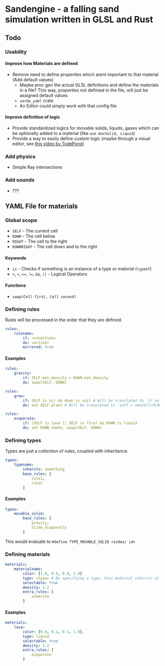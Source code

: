 # Sandengine - a falling sand simulation written in GLSL and Rust

## Todo

### Usability

#### Improve how Materials are defined

- Remove need to define properties which arent important to that material (Add default values)
    - Maybe proc gen the actual GLSL definitions and define the materials in a file? This way, properties not definied in the file, will just be assigned default values
    - `serde_yaml` crate
    - An Editor could simply work with that config file

#### Improve definition of logic

- Provide standardized logics for movable solids, liquids, gases which can be optionally added to a material (like `use movSolid, Liquid`)
- Provide a way to easily define custom logic (maybe through a visual editor, see [this video by TodePond](https://www.youtube.com/watch?v=sQYUQNozljo))

### Add physics

- Simple Ray intersections

### Add sounds

- ???

## YAML File for materials

### Global scope

- `SELF` - The current cell
- `DOWN` - The cell below
- `RIGHT` - The cell to the right
- `DOWNRIGHT` - The cell down and to the right


#### Keywords

- `is` - Checks if something is an instance of a type or material (`typeof`)
- `<`, `>`, `==`, `!=`, `&&`, `||` - Logical Operators


#### Functions

- `swap(Cell first, Cell second)`


### Defining rules

Rules will be processed in the order that they are defined.

```yaml
rules:
    rulename:
        if: <condition>
        do: <action>
        mirrored: true
```

#### Examples

```yaml
rules:
    gravity:
        if: SELF.mat.density > DOWN.mat.density
        do: swap(SELF, DOWN)
```

```yaml
rules:
    grow:
        if: SELF is air && down is soil # Will be translated to `if self.mat == AIR && down.mat == SOIL`
        do: set SELF plant # Will be translated to `self = newCell(PLANT, ...)`
```

```yaml
rules:
    evaporate:
        if: (SELF is lava || SELF is fire) && DOWN is liquid
        do: set DOWN smoke, swap(SELF, DOWN)
```


### Defining types

Types are just a collection of rules, coupled with inheritance.

```yaml
types:
    typename:
        inherits: something
        base_rules: [
            rule1,
            rule2
        ]
```

#### Examples

```yaml
types:
    movable_solid:
        base_rules: [
            gravity,
            slide_diagonally
        ]
```

This would evaluate to
`#define TYPE_MOVABLE_SOLID <index/ id>`


### Defining materials

```yaml
materials:
    materialname:
        color: [1.0, 0.5, 0.0, 1.0]
        type: <type> # By specifying a type, this material inherits all rules of the base type
        selectable: true
        density: 2.2
        extra_rules: [
            somerule
        ]
```

#### Examples

```yaml
materials:
    lava:
        color: [0.9, 0.2, 0.1, 1.0],
        type: liquid
        selectable: true
        density: 1.2
        extra_rules: [
            evaporate
        ]

```
